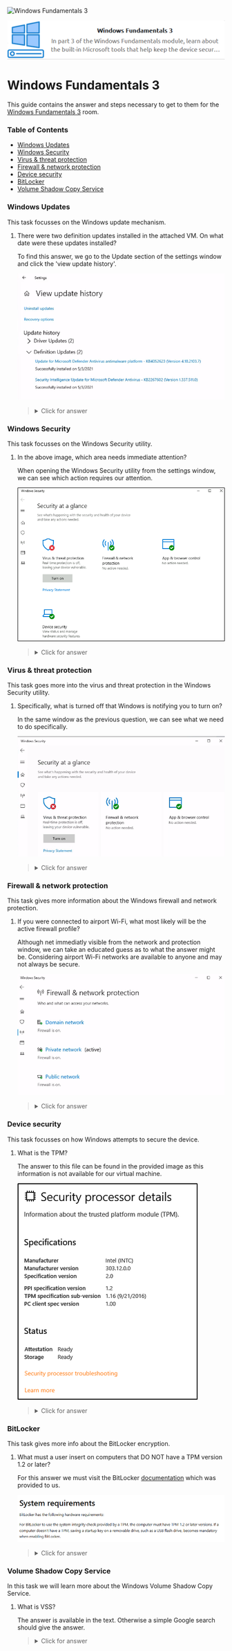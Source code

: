 ![Windows Fundamentals 3](https://assets.tryhackme.com/room-banners/windows.png)

<p align="center">
   <img src="https://github.com/Kevinovitz/TryHackMe_Writeups/raw/main/windowsfundamentals3/Windows_Fundamentals_3_Cover.png" alt="Windows Fundamentals 3 Logo">
</p>

# Windows Fundamentals 3

This guide contains the answer and steps necessary to get to them for the [Windows Fundamentals 3](https://tryhackme.com/room/windowsfundamentals3xzx) room.

### Table of Contents

- [Windows Updates](#windows-updates)
- [Windows Security](#windows-security)
- [Virus & threat protection](#virus-&-threat-protection)
- [Firewall & network protection](#firewall-&-network-protection)
- [Device security](#device-security)
- [BitLocker](#bitlocker)
- [Volume Shadow Copy Service](#volume-shadow-copy-service)

### Windows Updates

This task focusses on the Windows update mechanism.

1. There were two definition updates installed in the attached VM. On what date were these updates installed?
   
   To find this answer, we go to the Update section of the settings window and click the 'view update history'.
   
   ![Updates](https://github.com/Kevinovitz/TryHackMe_Writeups/raw/main/windowsfundamentals3/Windows_Fundamentals_3_Updates.png)

   ><details><summary>Click for answer</summary>5/3/2021</details>

### Windows Security

This task focusses on the Windows Security utility.

1. In the above image, which area needs immediate attention?

   When opening the Windows Security utility from the settings window, we can see which action requires our attention.
   
   ![Security](https://github.com/Kevinovitz/TryHackMe_Writeups/raw/main/windowsfundamentals3/Windows_Fundamentals_3_Security.png)

   ><details><summary>Click for answer</summary>Virus & Threat Protection</details>

### Virus & threat protection

This task goes more into the virus and threat protection in the Windows Security utility.

1. Specifically, what is turned off that Windows is notifying you to turn on?

   In the same window as the previous question, we can see what we need to do specifically.

   ![Security Action](https://github.com/Kevinovitz/TryHackMe_Writeups/raw/main/windowsfundamentals3/Windows_Fundamentals_3_Security_Action.png)

   ><details><summary>Click for answer</summary>Real-time protection</details>

### Firewall & network protection

This task gives more information about the Windows firewall and network protection.

1. If you were connected to airport Wi-Fi, what most likely will be the active firewall profile?   

   Although net immediatly visible from the network and protection window, we can take an educated guess as to what the answer might be. Considering airport Wi-Fi networks are available to anyone and may not always be secure.

   ![Firewall Profile](https://github.com/Kevinovitz/TryHackMe_Writeups/raw/main/windowsfundamentals3/Windows_Fundamentals_3_Firewal_Profile.png)

   ><details><summary>Click for answer</summary>Public network</details>

### Device security

This task focusses on how Windows attempts to secure the device.

1. What is the TPM?

   The answer to this file can be found in the provided image as this information is not available for our virtual machine.
   
   ![TPM](https://github.com/Kevinovitz/TryHackMe_Writeups/raw/main/windowsfundamentals3/Windows_Fundamentals_3_TPM.png)

   ><details><summary>Click for answer</summary>Trusted Platform Module</details>

### BitLocker

This task gives more info about the BitLocker encryption.

1. What must a user insert on computers that DO NOT have a TPM version 1.2 or later?

   For this answer we must visit the BitLocker [documentation](https://docs.microsoft.com/en-us/windows/security/information-protection/bitlocker/bitlocker-overview) which was provided to us.
   
   ![Bitlocker](https://github.com/Kevinovitz/TryHackMe_Writeups/raw/main/windowsfundamentals3/Windows_Fundamentals_3_Bitlocker.png)

   ><details><summary>Click for answer</summary>USB startup key</details>

### Volume Shadow Copy Service

In this task we will learn more about the Windows Volume Shadow Copy Service.

1. What is VSS? 

   The answer is available in the text. Otherwise a simple Google search should give the answer.

   ><details><summary>Click for answer</summary>Volume Shadow Copy Service</details>
